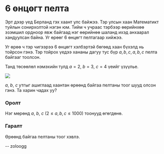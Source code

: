 6 өнцөгт пелта
==============
Эрт дээр үед Берланд гэх хаант улс байжээ. Тэр улсын хаан Математикт туйлын сонирхолтой нэгэн юм. Тийм ч учраас тэрбээр өөрийнхөө эзэмшил ордноор явж байгаад нэг өөрийнөө шаланд ихэд анхаарал хандуулсан байна. Уг өрөөг $6$ өнцөгт пелтагаар хийжээ.

Уг өрөө ч тэр чигээрээ $6$ өнцөгт хэлбэртэй бөгөөд хаан бүхэлд нь тойрсон гэнэ. Тэр тойрох үедээ хананы дагуу тус бүр $a, b, c, a, b, c$ пелта байгааг тоолсон.

Танд төсөөлөл нэмэхийн тулд  $a = 2$, $b = 3$, $c = 4$ үеийг үзүүлье.

![][1]

$a$, $b$, $c$ утгыг ашиглаад хаантан өрөөнд байгаа пелтаны тоог шууд олсон гэнэ. Та харин чадах уу?


### Оролт
Нэг мөрөнд $a$, $b$, $c$ ($2 ≤ a, b, c ≤ 1000$) тоонууд өгөгдөнө.


### Гаралт
Өрөөнд байгаа пелтаны тоог хэвлэ.

  [1]: http://espresso.codeforces.com/1298c4ab167f24cf56b1dc9bd301622c18b6803b.png

-- zoloogg
